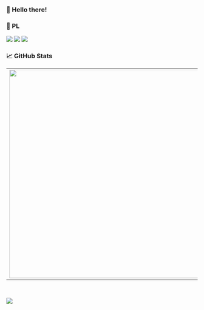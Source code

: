 
### 👋 Hello there!
  
### 🔧 PL
![](https://img.shields.io/badge/Python-informational?style=flat-square&logo=python&logoColor=white&color=5194f0)
![](https://img.shields.io/badge/Go-informational?style=flat-square&logo=go&logoColor=white&color=5194f0)
![](https://img.shields.io/badge/JavaScript-informational?style=flat-square&logo=javascript&logoColor=white&color=5194f0)

### 📈 GitHub Stats
<p align="center">
  <table>
  <tr>
      <td><img width="550px" align="left" src="https://github-readme-stats.vercel.app/api?username=cseltol&hide_border=true&count_private=false&layout=compact&hide_title=true&show_icons=true&theme=dark&icon_color=5194f0&bg_color=0d1117" /></td>
      <td><img width="550px" src="https://github-readme-stats.vercel.app/api/top-langs/?username=cseltol&hide=html&layout=compact&hide_border=true&hide_title=true&theme=dark&icon_color=5194f0&bg_color=0d1117" /></td>
  </tr>   
</table>
</p>

<br />

<p>
  <img src="https://visitor-badge.glitch.me/badge?page_id=cseltol.visitor-badge&color=5194f0" />
</p>
